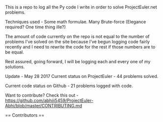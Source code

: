 This is a repo to log all the Py code I write in order to solve ProjectEuler.net problems.

Techniques used - Some math formulae. Many Brute-force (Elegance required? One time thing ille?)

The amount of code currently on the repo is not equal to the number of problems I've solved on the site because 
I've begun logging code fairly recently and I need to rewrite the code for the rest if those numbers are to be equal.

Rest assured, going forward, I will be logging each and every one of my solutions.

Update - May 28 2017
Current status on ProjectEuler - 44 problems solved. 

Current code status on Github  - 21 problems logged with code.

Want to contribute? Check this out - https://github.com/abhiii5459/ProjectEuler-Abhi/blob/master/CONTRIBUTING.md

== Contributors ==



